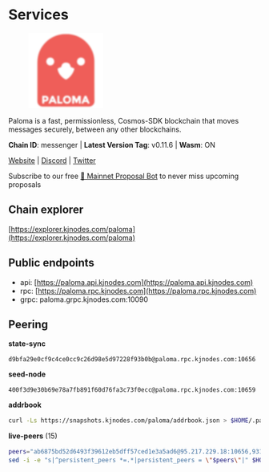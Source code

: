 # Services

<figure><img src="https://raw.githubusercontent.com/kj89/cosmos-images/main/logos/paloma.png" width="150" alt=""><figcaption></figcaption></figure>

Paloma is a fast, permissionless, Cosmos-SDK blockchain that  moves messages securely, between any other blockchains.

**Chain ID**: messenger | **Latest Version Tag**: v0.11.6 | **Wasm**: ON

[Website](https://www.palomachain.com) | [Discord](https://discord.gg/tKVFpfdSw4) | [Twitter](https://twitter.com/paloma_chain)



Subscribe to our free [🤖 Mainnet Proposal Bot](https://t.me/kjnodes_proposal_bot) to never miss upcoming proposals


## Chain explorer
[https://explorer.kjnodes.com/paloma](https://explorer.kjnodes.com/paloma)

## Public endpoints

* api: [https://paloma.api.kjnodes.com](https://paloma.api.kjnodes.com)
* rpc: [https://paloma.rpc.kjnodes.com](https://paloma.rpc.kjnodes.com)
* grpc: paloma.grpc.kjnodes.com:10090

## Peering

**state-sync**

```text
d9bfa29e0cf9c4ce0cc9c26d98e5d97228f93b0b@paloma.rpc.kjnodes.com:10656
```

**seed-node**

```text
400f3d9e30b69e78a7fb891f60d76fa3c73f0ecc@paloma.rpc.kjnodes.com:10659
```

**addrbook**
```bash
curl -Ls https://snapshots.kjnodes.com/paloma/addrbook.json > $HOME/.paloma/config/addrbook.json
```

**live-peers** (15)
```bash
peers="ab6875bd52d6493f39612eb5dff57ced1e3a5ad6@95.217.229.18:10656,9319a0981d4baab6dbd6c4eaecf530f016ccfff9@37.120.191.47:60656,8af8dfa817359036f55f6793b0ed4bcce8884027@85.14.245.70:26656,4569193b58dfc6d9ca9acd4e2bcabf596e5b6b3c@65.21.7.251:10656,41a47bae18f81c1f626e4b238221b77e274424d7@45.33.65.223:26656,b92c94f00b46500a5ff8920acd438c0873c2f9da@50.116.13.101:26656,527200c42834243b6dc8dacbe26423b7e6577e0f@138.201.129.102:26656,e833844c00b8ce60ce6826f170becfa18e6172c2@46.4.27.59:26656,942951ad44b974098db48432455f135a653edbb1@65.21.230.230:31656,98b54cd6696e616fe966008ebf2bac409e3e0773@65.108.194.44:26656,7eae755c119f538e0dc99f3c37289de628bc9526@209.182.239.169:26656,2c6772b11c1f9eff2a923eb2bf808543cdd501c5@79.143.179.196:26656,87b4221770495e66e772a53bbea92a15aff288c2@144.126.158.0:26656,f4c43099e04b721c54a454dad85f61da49be90bc@65.108.199.222:28656,d9bfa29e0cf9c4ce0cc9c26d98e5d97228f93b0b@65.109.88.38:10656"
sed -i -e "s|^persistent_peers *=.*|persistent_peers = \"$peers\"|" $HOME/.paloma/config/config.toml
```
